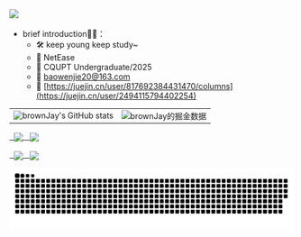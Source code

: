 <img src="https://raw.githubusercontent.com/trinib/trinib/82213791fa9ff58d3ca768ddd6de2489ec23ffca/images/footer.svg">

+ brief introduction👨‍🎓：
  +  🛠  keep young keep study~
  +  💼 NetEase
  +  🏫 CQUPT Undergraduate/2025
  +  📮  baowenjie20@163.com
  +  📖 [https://juejin.cn/user/817692384431470/columns](https://juejin.cn/user/2494115794402254)





<table border=0>
  <tr>
    <td><img src="https://github-readme-stats.vercel.app/api?username=BWJ177&show_icons=true&count_private=true&theme=vue-light&hide_border=true" alt="brownJay's GitHub stats" style="zoom:100%;" align="left"/></td>
    <td><img src="https://4sdvg7tqbv.us.aircode.run/juejin?uid=2494115794402254&hide_border=true" alt="brownJay的掘金数据" style="zoom:100%;" align="left"/></td>
  </tr>
</table>


<p>
  <a href="https://github.com/bwj177/localCache">
        <img align="center" src="https://github-readme-stats.vercel.app/api/pin/?username=bwj177&repo=localCache&theme=vue-light" />
  </a>
   <a href="https://github.com/bwj177/go_tools">
        <img align="center" src="https://github-readme-stats.vercel.app/api/pin/?username=bwj177&repo=go_tools&theme=vue-light" />
  </a>
</p>
<p>
   <a href="https://github.com/bwj177/kv-db-lab">
        <img align="center" src="https://github-readme-stats.vercel.app/api/pin/?username=bwj177&repo=kv-db-lab&theme=vue-light" />
  </a>
   <a href="https://github.com/bwj177/shortner">
        <img align="center" src="https://github-readme-stats.vercel.app/api/pin/?username=bwj177&repo=shortner&theme=vue-light" />
  </a>
</p>


![brownJay's github activity graph](https://raw.githubusercontent.com/bwj177/bwj177/output/github-contribution-grid-snake.svg)


